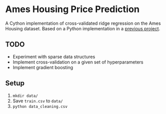# Ames Housing Price Prediction

A Cython implementation of cross-validated ridge regression on the Ames Housing dataset. Based on a Python implementation in a [previous project](https://github.com/CerJesus/CS221FinalProject).

## TODO

 * Experiment with sparse data structures
 * Implement cross-validation on a given set of hyperparameters
 * Implement gradient boosting


## Setup

 1. `mkdir data/`
 2. Save `train.csv` to `data/`
 3. `python data_cleaning.csv`
